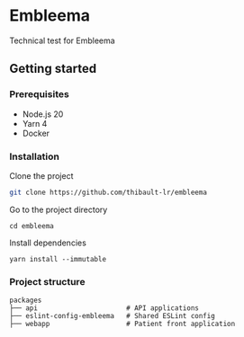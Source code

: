 # Embleema

Technical test for Embleema


## Getting started

### Prerequisites

- Node.js 20
- Yarn 4
- Docker

### Installation

Clone the project

```bash
git clone https://github.com/thibault-lr/embleema
```

Go to the project directory

```
cd embleema
```

Install dependencies

```shell
yarn install --immutable
```


### Project structure

```tree
packages
├── api                      # API applications
├── eslint-config-embleema   # Shared ESLint config
├── webapp                   # Patient front application
``` 
